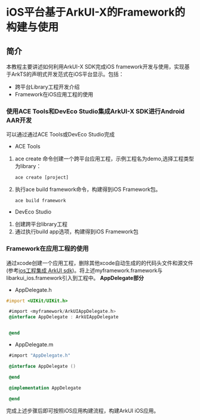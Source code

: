 # iOS平台基于ArkUI-X的Framework的构建与使用

## 简介
本教程主要讲述如何利用ArkUI-X SDK完成iOS framework开发与使用，实现基于ArkTS的声明式开发范式在iOS平台显示。包括：

* 跨平台Library工程开发介绍
* Framework在iOS应用工程的使用

### 使用ACE Tools和DevEco Studio集成ArkUI-X SDK进行Android AAR开发
可以通过通过ACE Tools或DevEco Studio完成
* ACE Tools
1. ace create 命令创建一个跨平台应用工程，示例工程名为demo,选择工程类型为library：
    ```
    ace create [project]
    ```
2. 执行ace build framework命令，构建得到iOS Framework包。
    ```
    ace build framework
    ```
* DevEco Studio
1. 创建跨平台library工程
2. 通过执行build app选项，构建得到iOS Framework包

### Framework在应用工程的使用

通过xcode创建一个应用工程，删除其他xcode自动生成的的代码头文件和源文件(参考[ios工程集成 ArkUI sdk](https://gitee.com/arkui-x/docs/blob/master/zh-cn/application-dev/tutorial/how-to-integrate-arkui-into-ios.md))。将上述myframework.framework与libarkui_ios.framework引入到工程中。
**AppDelegate部分**
* AppDelegate.h
```objective-c
#import <UIKit/UIKit.h>

 #import <myframework/ArkUIAppDelegate.h>
 @interface AppDelegate : ArkUIAppDelegate


 @end
```
* AppDelegate.m
```objective-c
 #import "AppDelegate.h"

 @interface AppDelegate ()

 @end

 @implementation AppDelegate

 @end
```

完成上述步骤后即可按照iOS应用构建流程，构建ArkUI iOS应用。